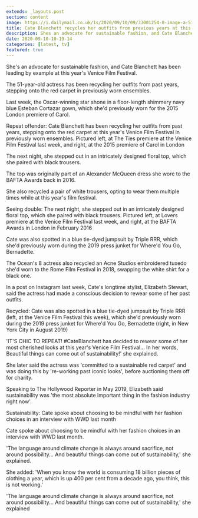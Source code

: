```yaml
---
extends: _layouts.post
section: content
image: https://i.dailymail.co.uk/1s/2020/09/10/09/33001254-0-image-a-51_1599726570930.jpg 
title: Cate Blanchett recycles her outfits from previous years at this years Venice Film Festival 
description: Shes an advocate for sustainable fashion, and Cate Blanchett has been leading by example at this years Venice Film Festival. 
date: 2020-09-10-10-19-14 
categories: [latest, tv] 
featured: true 
--- 
```

She's an advocate for sustainable fashion, and Cate Blanchett has been leading by example at this year's Venice Film Festival.

The 51-year-old actress has been recycling her outfits from past years, stepping onto the red carpet in previously worn ensembles.

Last week, the Oscar-winning star shone in a floor-length shimmery navy blue Esteban Cortazar gown, which she'd previously worn for the 2015 London premiere of Carol.

Repeat offender: Cate Blanchett has been recycling her outfits from past years, stepping onto the red carpet at this year's Venice Film Festival in previously worn ensembles. Pictured left, at The Ties premiere at the Venice Film Festival last week, and right, at the 2015 premiere of Carol in London

The next night, she stepped out in an intricately designed floral top, which she paired with black trousers. 

The top was originally part of an Alexander McQueen dress she wore to the BAFTA Awards back in 2016.

She also recycled a pair of white trousers, opting to wear them multiple times while at this year's film festival.

Seeing double: The next night, she stepped out in an intricately designed floral top, which she paired with black trousers. Pictured left, at Lovers premiere at the Venice Film Festival last week, and right, at the BAFTA Awards in London in February 2016

Cate was also spotted in a blue tie-dyed jumpsuit by Triple RRR, which she'd previously worn during the 2019 press junket for Where'd You Go, Bernadette. 

The Ocean's 8 actress also recycled an Acne Studios embroidered tuxedo she'd worn to the Rome Film Festival in 2018, swapping the white shirt for a black one.

In a post on Instagram last week, Cate's longtime stylist, Elizabeth Stewart, said the actress had made a conscious decision to rewear some of her past outfits.

Recycled: Cate was also spotted in a blue tie-dyed jumpsuit by Triple RRR (left, at the Venice Film Festival this week), which she'd previously worn during the 2019 press junket for Where'd You Go, Bernadette (right, in New York City in August 2019)

'IT'S CHIC TO REPEAT! #CateBlanchett has decided to rewear some of her most cherished looks at this year's Venice Film Festival... In her words, Beautiful things can come out of sustainability!' she explained.

She later said the actress was 'committed to a sustainable red carpet' and was doing this by 're-working past iconic looks', before auctioning them off for charity.

Speaking to The Hollywood Reporter in May 2019, Elizabeth said sustainability was 'the most absolute important thing in the fashion industry right now'.

Sustainability: Cate spoke about choosing to be mindful with her fashion choices in an interview with WWD last month

Cate spoke about choosing to be mindful with her fashion choices in an interview with WWD last month. 

'The language around climate change is always around sacrifice, not around possibility... And beautiful things can come out of sustainability,' she explained.

She added: 'When you know the world is consuming 18 billion pieces of clothing a year, which is up 400 per cent from a decade ago, you think, this is not working.' 

'The language around climate change is always around sacrifice, not around possibility... And beautiful things can come out of sustainability,' she explained


